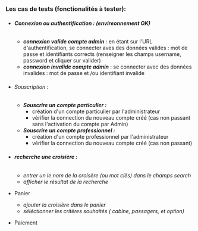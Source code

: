 ### Les cas de tests (fonctionalités à tester):

- ###### **Connexion ou authentification :  (envireonnement OK)**


  - ***connexion valide compte admin*** : en étant sur l'URL d'authentification, se connecter aves des données valides : mot de passe et identifiants corrects (renseigner les champs username, password et cliquer sur valider)
  - ***connexion invalide compte admin*** : se connecter avec des données invalides : mot de passe  et /ou identifiant invalide
- ###### Souscription :


  - ***Souscrire un compte particulier :***
    - création d'un compte particulier par l'administrateur
    - vérifier la connection du nouveau compte créé (cas non passant sans l'activation du compte par Admin)
  - ***Souscrire un compte professionnel :***
    - création d'un compte professionnel par l'administrateur
    - vérifier la connection du nouveau compte créé (cas non passant)
- ###### **recherche une croisière :**


  - *entrer un le nom de la croisère (ou mot clès) dans le champs search*
  - *afficher le résultat de la recherche*
- Panier

  - *ajouter la croisière dans le panier*
  - *séléctionner les critères souhaités ( cabine, passagers, et option)*
- Paiement
